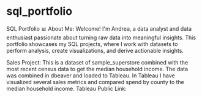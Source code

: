 # sql_portfolio
SQL Portfolio 📊
About Me:
Welcome! I'm Andrea, a data analyst and data enthusiast passionate about turning raw data into meaningful insights. This portfolio showcases my SQL projects, where I work with datasets to perform analysis, create visualizations, and derive actionable insights.

Sales Project: This is a dataset of sample_superstore combined with the most recent census data to get the median household income. The data was combined in dbeaver and loaded to Tableau. In Tableau I have visualized several sales metrics and compared spend by county to the median household income.
Tableau Public Link: 
